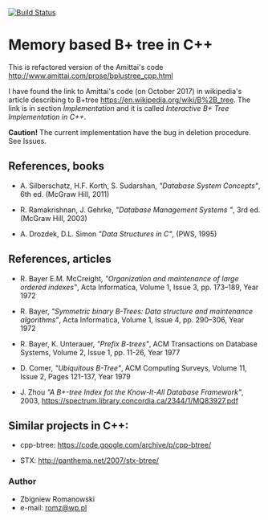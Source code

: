 [![Build Status](https://travis-ci.org/romz-pl/b-plus-tree.svg?branch=master)](https://travis-ci.org/romz-pl/b-plus-tree)


# Memory based B+ tree in C++ 


This is refactored version of the Amittai's code 
http://www.amittai.com/prose/bplustree_cpp.html

I have found the link to Amittai's code (on October 2017) in wikipedia's article describing to B+tree https://en.wikipedia.org/wiki/B%2B_tree. The link is in section _Implementation_ and it is called _Interactive B+ Tree Implementation in C++_.

**Caution!** The current implementation have the bug in deletion procedure. See Issues. 


## References, books

* A. Silberschatz, H.F. Korth, S. Sudarshan, _"Database System Concepts"_, 6th ed. (McGraw Hill, 2011)

* R. Ramakrishnan, J. Gehrke, _"Database Management Systems "_, 3rd ed. (McGraw Hill, 2003)

* A. Drozdek, D.L. Simon _"Data Structures in C"_, (PWS, 1995)

## References, articles

* R. Bayer E.M. McCreight, _"Organization and maintenance of large ordered indexes"_, Acta Informatica, Volume 1, Issue 3, pp. 173–189, Year 1972

* R. Bayer, _"Symmetric binary B-Trees: Data structure and maintenance algorithms"_, Acta Informatica, Volume 1, Issue 4, pp. 290–306, Year 1972

* R. Bayer, K. Unterauer, _"Prefix B-trees"_, ACM Transactions on Database Systems, Volume 2, Issue 1, pp. 11-26, Year 1977

* D. Comer, _"Ubiquitous B-Tree"_, ACM Computing Surveys, Volume 11, Issue 2, Pages 121-137, Year 1979 

* J. Zhou _"A B+-tree Index fot the Know-It-All Database Framework"_, 2003, 
https://spectrum.library.concordia.ca/2344/1/MQ83927.pdf


## Similar projects in C++: 

* cpp-btree: https://code.google.com/archive/p/cpp-btree/

* STX: http://panthema.net/2007/stx-btree/


### Author
* Zbigniew Romanowski
* e-mail: romz@wp.pl


